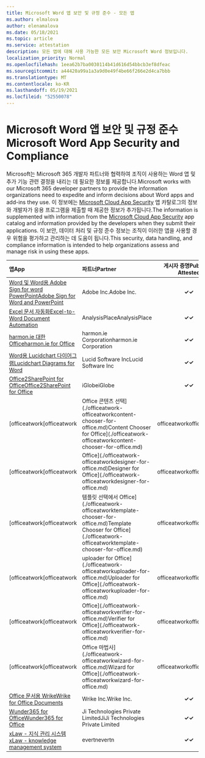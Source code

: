 ```yaml
---
title: Microsoft Word 앱 보안 및 규정 준수 - 모든 앱
ms.author: elmalova
author: elenamalova
ms.date: 05/18/2021
ms.topic: article
ms.service: attestation
description: 모든 앱에 대해 사용 가능한 모든 보안 Microsoft Word 정보입니다.
localization_priority: Normal
ms.openlocfilehash: 1eea62b7ba0030114b41d616d54bbcb3ef8dfeac
ms.sourcegitcommit: a44420a99a1a3a9d0e49f4be66f266e2d4ca7bbb
ms.translationtype: MT
ms.contentlocale: ko-KR
ms.lasthandoff: 05/19/2021
ms.locfileid: "52550078"
---
```

# <a name="microsoft-word-app-security-and-compliance"></a><span data-ttu-id="cd1cf-103">Microsoft Word 앱 보안 및 규정 준수</span><span class="sxs-lookup"><span data-stu-id="cd1cf-103">Microsoft Word App Security and Compliance</span></span>

<span data-ttu-id="cd1cf-104">Microsoft는 Microsoft 365 개발자 파트너와 협력하여 조직이 사용하는 Word 앱 및 추가 기능 관련 결정을 내리는 데 필요한 정보를 제공합니다.</span><span class="sxs-lookup"><span data-stu-id="cd1cf-104">Microsoft works with our Microsoft 365 developer partners to provide the information organizations need to expedite and inform decisions about Word apps and add-ins they use.</span></span> <span data-ttu-id="cd1cf-105">이 정보에는 [Microsoft Cloud App Security](https://www.microsoft.com/en-us/enterprise-mobility-security/cloud-app-security) 앱 카탈로그의 정보와 개발자가 응용 프로그램을 제출할 때 제공한 정보가 추가됩니다.</span><span class="sxs-lookup"><span data-stu-id="cd1cf-105">The information is supplemented with information from the [Microsoft Cloud App Security](https://www.microsoft.com/en-us/enterprise-mobility-security/cloud-app-security) app catalog and information provided by the developers when they submit their applications.</span></span> <span data-ttu-id="cd1cf-106">이 보안, 데이터 처리 및 규정 준수 정보는 조직이 이러한 앱을 사용할 경우 위험을 평가하고 관리하는 데 도움이 됩니다.</span><span class="sxs-lookup"><span data-stu-id="cd1cf-106">This security, data handling, and compliance information is intended to help organizations assess and manage risk in using these apps.</span></span>

| <span data-ttu-id="cd1cf-107">**앱**</span><span class="sxs-lookup"><span data-stu-id="cd1cf-107">**App**</span></span> | <span data-ttu-id="cd1cf-108">**파트너**</span><span class="sxs-lookup"><span data-stu-id="cd1cf-108">**Partner**</span></span> | <span data-ttu-id="cd1cf-109">**게시자 증명**</span><span class="sxs-lookup"><span data-stu-id="cd1cf-109">**Publisher Attested**</span></span> | <span data-ttu-id="cd1cf-110">**인증**</span><span class="sxs-lookup"><span data-stu-id="cd1cf-110">**Certified**</span></span> |
|:--------|:------------|:----------------------:|:-------------:|
| [<span data-ttu-id="cd1cf-111">Word 및 Word용 Adobe Sign for word PowerPoint</span><span class="sxs-lookup"><span data-stu-id="cd1cf-111">Adobe Sign for Word and PowerPoint</span></span>](./adobe-inc-sign-for-word-and-powerpoint.md) | <span data-ttu-id="cd1cf-112">Adobe Inc.</span><span class="sxs-lookup"><span data-stu-id="cd1cf-112">Adobe Inc.</span></span> | <span data-ttu-id="cd1cf-113">**✓**</span><span class="sxs-lookup"><span data-stu-id="cd1cf-113">**✓**</span></span> | <img alt="Certified application badge" src="../media/certified-badge.png" height="25" width="25" /> |
| [<span data-ttu-id="cd1cf-114">Excel 문서 자동화</span><span class="sxs-lookup"><span data-stu-id="cd1cf-114">Excel-to-Word Document Automation</span></span>](./analysisplace-excel-to-word-document-automation.md) | <span data-ttu-id="cd1cf-115">AnalysisPlace</span><span class="sxs-lookup"><span data-stu-id="cd1cf-115">AnalysisPlace</span></span> | <span data-ttu-id="cd1cf-116">**✓**</span><span class="sxs-lookup"><span data-stu-id="cd1cf-116">**✓**</span></span> |  |
| [<span data-ttu-id="cd1cf-117">harmon.ie 대한 Office</span><span class="sxs-lookup"><span data-stu-id="cd1cf-117">harmon.ie for Office</span></span>](./harmonie-corporation-for-office.md) | <span data-ttu-id="cd1cf-118">harmon.ie Corporation</span><span class="sxs-lookup"><span data-stu-id="cd1cf-118">harmon.ie Corporation</span></span> | <span data-ttu-id="cd1cf-119">**✓**</span><span class="sxs-lookup"><span data-stu-id="cd1cf-119">**✓**</span></span> |  |
| [<span data-ttu-id="cd1cf-120">Word용 Lucidchart 다이어그램</span><span class="sxs-lookup"><span data-stu-id="cd1cf-120">Lucidchart Diagrams for Word</span></span>](./lucid-software-inc-lucidchart-diagrams-for-word.md) | <span data-ttu-id="cd1cf-121">Lucid Software Inc</span><span class="sxs-lookup"><span data-stu-id="cd1cf-121">Lucid Software Inc</span></span> | <span data-ttu-id="cd1cf-122">**✓**</span><span class="sxs-lookup"><span data-stu-id="cd1cf-122">**✓**</span></span> |  |
| [<span data-ttu-id="cd1cf-123">Office2SharePoint for Office</span><span class="sxs-lookup"><span data-stu-id="cd1cf-123">Office2SharePoint for Office</span></span>](./iglobe-office2sharepoint-for-office.md) | <span data-ttu-id="cd1cf-124">iGlobe</span><span class="sxs-lookup"><span data-stu-id="cd1cf-124">iGlobe</span></span> | <span data-ttu-id="cd1cf-125">**✓**</span><span class="sxs-lookup"><span data-stu-id="cd1cf-125">**✓**</span></span> | <img alt="Certified application badge" src="../media/certified-badge.png" height="25" width="25" /> |
| <span data-ttu-id="cd1cf-126">[officeatwork</span><span class="sxs-lookup"><span data-stu-id="cd1cf-126">[officeatwork</span></span> | <span data-ttu-id="cd1cf-127">Office 콘텐츠 선택](./officeatwork-officeatworkcontent-chooser-for-office.md)</span><span class="sxs-lookup"><span data-stu-id="cd1cf-127">Content Chooser for Office](./officeatwork-officeatworkcontent-chooser-for-office.md)</span></span> | <span data-ttu-id="cd1cf-128">officeatwork</span><span class="sxs-lookup"><span data-stu-id="cd1cf-128">officeatwork</span></span> | <span data-ttu-id="cd1cf-129">**✓**</span><span class="sxs-lookup"><span data-stu-id="cd1cf-129">**✓**</span></span> | <img alt="Certified application badge" src="../media/certified-badge.png" height="25" width="25" /> |
| <span data-ttu-id="cd1cf-130">[officeatwork</span><span class="sxs-lookup"><span data-stu-id="cd1cf-130">[officeatwork</span></span> | <span data-ttu-id="cd1cf-131">Office](./officeatwork-officeatworkdesigner-for-office.md)</span><span class="sxs-lookup"><span data-stu-id="cd1cf-131">Designer for Office](./officeatwork-officeatworkdesigner-for-office.md)</span></span> | <span data-ttu-id="cd1cf-132">officeatwork</span><span class="sxs-lookup"><span data-stu-id="cd1cf-132">officeatwork</span></span> | <span data-ttu-id="cd1cf-133">**✓**</span><span class="sxs-lookup"><span data-stu-id="cd1cf-133">**✓**</span></span> | <img alt="Certified application badge" src="../media/certified-badge.png" height="25" width="25" /> |
| <span data-ttu-id="cd1cf-134">[officeatwork</span><span class="sxs-lookup"><span data-stu-id="cd1cf-134">[officeatwork</span></span> | <span data-ttu-id="cd1cf-135">템플릿 선택에서 Office](./officeatwork-officeatworktemplate-chooser-for-office.md)</span><span class="sxs-lookup"><span data-stu-id="cd1cf-135">Template Chooser for Office](./officeatwork-officeatworktemplate-chooser-for-office.md)</span></span> | <span data-ttu-id="cd1cf-136">officeatwork</span><span class="sxs-lookup"><span data-stu-id="cd1cf-136">officeatwork</span></span> | <span data-ttu-id="cd1cf-137">**✓**</span><span class="sxs-lookup"><span data-stu-id="cd1cf-137">**✓**</span></span> | <img alt="Certified application badge" src="../media/certified-badge.png" height="25" width="25" /> |
| <span data-ttu-id="cd1cf-138">[officeatwork</span><span class="sxs-lookup"><span data-stu-id="cd1cf-138">[officeatwork</span></span> | <span data-ttu-id="cd1cf-139">uploader for Office](./officeatwork-officeatworkuploader-for-office.md)</span><span class="sxs-lookup"><span data-stu-id="cd1cf-139">Uploader for Office](./officeatwork-officeatworkuploader-for-office.md)</span></span> | <span data-ttu-id="cd1cf-140">officeatwork</span><span class="sxs-lookup"><span data-stu-id="cd1cf-140">officeatwork</span></span> | <span data-ttu-id="cd1cf-141">**✓**</span><span class="sxs-lookup"><span data-stu-id="cd1cf-141">**✓**</span></span> | <img alt="Certified application badge" src="../media/certified-badge.png" height="25" width="25" /> |
| <span data-ttu-id="cd1cf-142">[officeatwork</span><span class="sxs-lookup"><span data-stu-id="cd1cf-142">[officeatwork</span></span> | <span data-ttu-id="cd1cf-143">Office](./officeatwork-officeatworkverifier-for-office.md)</span><span class="sxs-lookup"><span data-stu-id="cd1cf-143">Verifier for Office](./officeatwork-officeatworkverifier-for-office.md)</span></span> | <span data-ttu-id="cd1cf-144">officeatwork</span><span class="sxs-lookup"><span data-stu-id="cd1cf-144">officeatwork</span></span> | <span data-ttu-id="cd1cf-145">**✓**</span><span class="sxs-lookup"><span data-stu-id="cd1cf-145">**✓**</span></span> | <img alt="Certified application badge" src="../media/certified-badge.png" height="25" width="25" /> |
| <span data-ttu-id="cd1cf-146">[officeatwork</span><span class="sxs-lookup"><span data-stu-id="cd1cf-146">[officeatwork</span></span> | <span data-ttu-id="cd1cf-147">Office 마법사](./officeatwork-officeatworkwizard-for-office.md)</span><span class="sxs-lookup"><span data-stu-id="cd1cf-147">Wizard for Office](./officeatwork-officeatworkwizard-for-office.md)</span></span> | <span data-ttu-id="cd1cf-148">officeatwork</span><span class="sxs-lookup"><span data-stu-id="cd1cf-148">officeatwork</span></span> | <span data-ttu-id="cd1cf-149">**✓**</span><span class="sxs-lookup"><span data-stu-id="cd1cf-149">**✓**</span></span> | <img alt="Certified application badge" src="../media/certified-badge.png" height="25" width="25" /> |
| [<span data-ttu-id="cd1cf-150">Office 문서용 Wrike</span><span class="sxs-lookup"><span data-stu-id="cd1cf-150">Wrike for Office Documents</span></span>](./wrike-inc-for-office-documents.md) | <span data-ttu-id="cd1cf-151">Wrike Inc.</span><span class="sxs-lookup"><span data-stu-id="cd1cf-151">Wrike Inc.</span></span> | <span data-ttu-id="cd1cf-152">**✓**</span><span class="sxs-lookup"><span data-stu-id="cd1cf-152">**✓**</span></span> | <img alt="Certified application badge" src="../media/certified-badge.png" height="25" width="25" /> |
| [<span data-ttu-id="cd1cf-153">Wunder365 for Office</span><span class="sxs-lookup"><span data-stu-id="cd1cf-153">Wunder365 for Office</span></span>](./jiji-technologies-private-limited-wunder365-for-office.md) | <span data-ttu-id="cd1cf-154">Ji Technologies Private Limited</span><span class="sxs-lookup"><span data-stu-id="cd1cf-154">JiJi Technologies Private Limited</span></span> | <span data-ttu-id="cd1cf-155">**✓**</span><span class="sxs-lookup"><span data-stu-id="cd1cf-155">**✓**</span></span> |  |
| [<span data-ttu-id="cd1cf-156">xLaw - 지식 관리 시스템</span><span class="sxs-lookup"><span data-stu-id="cd1cf-156">xLaw - knowledge management system</span></span>](./evertn-xlaw-knowledge-management-system.md) | <span data-ttu-id="cd1cf-157">evertn</span><span class="sxs-lookup"><span data-stu-id="cd1cf-157">evertn</span></span> | <span data-ttu-id="cd1cf-158">**✓**</span><span class="sxs-lookup"><span data-stu-id="cd1cf-158">**✓**</span></span> |  |
